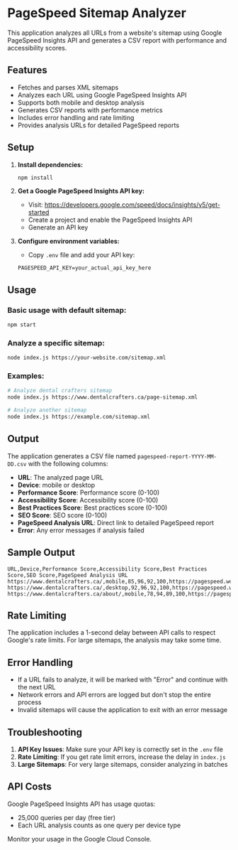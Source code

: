 # PageSpeed Sitemap Analyzer

This application analyzes all URLs from a website's sitemap using Google PageSpeed Insights API and generates a CSV report with performance and accessibility scores.

## Features

- Fetches and parses XML sitemaps
- Analyzes each URL using Google PageSpeed Insights API
- Supports both mobile and desktop analysis
- Generates CSV reports with performance metrics
- Includes error handling and rate limiting
- Provides analysis URLs for detailed PageSpeed reports

## Setup

1. **Install dependencies:**
   ```bash
   npm install
   ```

2. **Get a Google PageSpeed Insights API key:**
   - Visit: https://developers.google.com/speed/docs/insights/v5/get-started
   - Create a project and enable the PageSpeed Insights API
   - Generate an API key

3. **Configure environment variables:**
   - Copy `.env` file and add your API key:
   ```
   PAGESPEED_API_KEY=your_actual_api_key_here
   ```

## Usage

### Basic usage with default sitemap:
```bash
npm start
```

### Analyze a specific sitemap:
```bash
node index.js https://your-website.com/sitemap.xml
```

### Examples:
```bash
# Analyze dental crafters sitemap
node index.js https://www.dentalcrafters.ca/page-sitemap.xml

# Analyze another sitemap
node index.js https://example.com/sitemap.xml
```

## Output

The application generates a CSV file named `pagespeed-report-YYYY-MM-DD.csv` with the following columns:

- **URL**: The analyzed page URL
- **Device**: mobile or desktop
- **Performance Score**: Performance score (0-100)
- **Accessibility Score**: Accessibility score (0-100)
- **Best Practices Score**: Best practices score (0-100)
- **SEO Score**: SEO score (0-100)
- **PageSpeed Analysis URL**: Direct link to detailed PageSpeed report
- **Error**: Any error messages if analysis failed

## Sample Output

```
URL,Device,Performance Score,Accessibility Score,Best Practices Score,SEO Score,PageSpeed Analysis URL
https://www.dentalcrafters.ca/,mobile,85,96,92,100,https://pagespeed.web.dev/analysis/...
https://www.dentalcrafters.ca/,desktop,92,96,92,100,https://pagespeed.web.dev/analysis/...
https://www.dentalcrafters.ca/about/,mobile,78,94,89,100,https://pagespeed.web.dev/analysis/...
```

## Rate Limiting

The application includes a 1-second delay between API calls to respect Google's rate limits. For large sitemaps, the analysis may take some time.

## Error Handling

- If a URL fails to analyze, it will be marked with "Error" and continue with the next URL
- Network errors and API errors are logged but don't stop the entire process
- Invalid sitemaps will cause the application to exit with an error message

## Troubleshooting

1. **API Key Issues**: Make sure your API key is correctly set in the `.env` file
2. **Rate Limiting**: If you get rate limit errors, increase the delay in `index.js`
3. **Large Sitemaps**: For very large sitemaps, consider analyzing in batches

## API Costs

Google PageSpeed Insights API has usage quotas:
- 25,000 queries per day (free tier)
- Each URL analysis counts as one query per device type

Monitor your usage in the Google Cloud Console.
